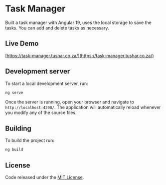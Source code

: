 # Task Manager

Built a task manager with Angular 19, uses the local storage to save the tasks. You can add and delete tasks as necessary.

## Live Demo

[https://task-manager.tushar.co.za/](https://task-manager.tushar.co.za/)

## Development server

To start a local development server, run:

```bash
ng serve
```

Once the server is running, open your browser and navigate to `http://localhost:4200/`. The application will automatically reload whenever you modify any of the source files.

## Building

To build the project run:

```bash
ng build
```

## License

Code released under the [MIT License](https://github.com/Tushar-Indurjeeth/Task-Manager-Angular/blob/49c0891ef6872e30606991ac3e500715fab60ab1/LICENSE).
